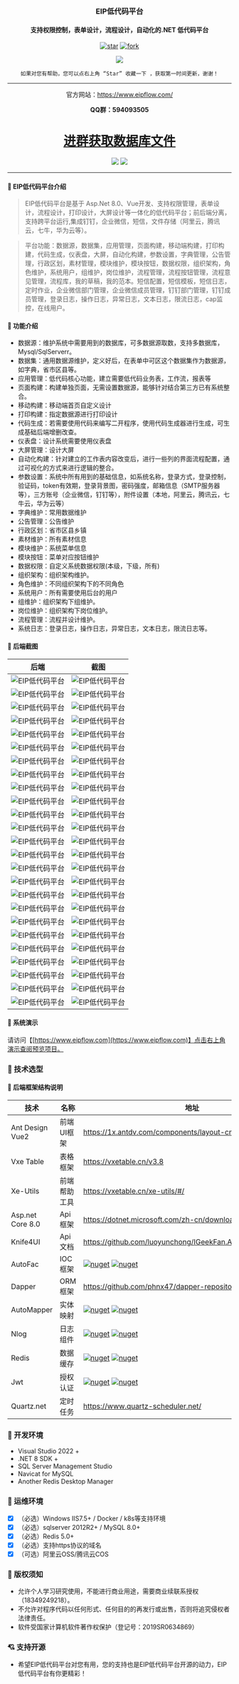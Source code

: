 <div align="center">

<h3 align="center">EIP低代码平台</h3>

<h4 align="center">支持权限控制，表单设计，流程设计，自动化的.NET 低代码平台</h4>

[![star](https://gitee.com/sunzewei/eip_lowcode/badge/star.svg)](https://gitee.com/sunzewei/eip_lowcode.git) [![fork](https://gitee.com/sunzewei/eip_lowcode/badge/fork.svg)](https://gitee.com/sunzewei/eip_lowcode.git)

<a target="_blank" href="https://gitee.com/sunzewei/eip_lowcode/blob/master/LICENSE"><img src="https://img.shields.io/github/license/CoreUnion/CoreShop.svg?logo=git&logoColor=red" ></img></a>



```shell
如果对您有帮助，您可以点右上角 “Star” 收藏一下 ，获取第一时间更新，谢谢！
```

------------------------------------------------------------------------

官方网站：https://www.eipflow.com/

 **QQ群：594093505** 
 **<h1 ><a href="https://qm.qq.com/cgi-bin/qm/qr?k=O--SqKyF7yvjGXceIbVWRFUBIU2RNpb7&jump_from=webapi&authKey=Pu4IyVyDkfsUdT3YTobVpNo1DDLeDgU1qJ7n9skLidTBeE2aJT9T5hkeHv8L8xiD">进群获取数据库文件</a></h1>** 

[![](https://img.shields.io/badge/点击访问官方网站-eipflow.com-brightgreen)](https://www.eipflow.com/)  [![](https://img.shields.io/badge/点击加QQ群-594093505-red)](https://qm.qq.com/cgi-bin/qm/qr?k=O--SqKyF7yvjGXceIbVWRFUBIU2RNpb7&jump_from=webapi&authKey=Pu4IyVyDkfsUdT3YTobVpNo1DDLeDgU1qJ7n9skLidTBeE2aJT9T5hkeHv8L8xiD)

------------------------------------------------------------------------

</div>

#### 💐 EIP低代码平台介绍
> EIP低代码平台是基于 Asp.Net 8.0、Vue开发、支持权限管理，表单设计，流程设计，打印设计，大屏设计等一体化的低代码平台；前后端分离，支持跨平台运行,集成钉钉，企业微信，短信，文件存储（阿里云，腾讯云，七牛，华为云等）。     

> 平台功能：数据源，数据集，应用管理，页面构建，移动端构建，打印构建，代码生成，仪表盘，大屏，自动化构建，参数设置，字典管理，公告管理，行政区划，素材管理，模块维护，模块按钮，数据权限，组织架构，角色维护，系统用户，组维护，岗位维护，流程管理，流程按钮管理，流程意见管理，流程库，我的草稿，我的范本。短信配置，短信模板，短信日志，定时作业，企业微信部门管理，企业微信成员管理，钉钉部门管理，钉钉成员管理，登录日志，操作日志，异常日志，文本日志，限流日志，cap监控，在线用户。

#### 🍔 功能介绍

- 数据源：维护系统中需要用到的数据库，可多数据源取数，支持多数据库，Mysql/SqlServerr。
- 数据集：通用数据源维护，定义好后，在表单中可区这个数据集作为数据源，如字典，省市区县等。
- 应用管理：低代码核心功能，建立需要低代码业务表，工作流，报表等
- 页面构建：构建单独页面，无需设置数据源，能够针对结合第三方已有系统整合。
- 移动构建：移动端首页自定义设计
- 打印构建：指定数据源进行打印设计
- 代码生成：若需要使用代码来编写二开程序，使用代码生成器进行生成，可生成基础后端增删改查。
- 仪表盘：设计系统需要使用仪表盘
- 大屏管理：设计大屏
- 自动化构建：针对建立的工作表内容改变后，进行一些列的界面流程配置，通过可视化的方式来进行逻辑的整合。
- 参数设置：系统中所有用到的基础信息，如系统名称，登录方式，登录控制，验证码，token有效期，登录背景图，密码强度，邮箱信息（SMTP服务器等），三方账号（企业微信，钉钉等），附件设置（本地，阿里云，腾讯云，七牛云，华为云等）
- 字典维护：常用数据维护
- 公告管理：公告维护
- 行政区划：省市区县乡镇
- 素材维护：所有素材信息
- 模块维护：系统菜单信息
- 模块按钮：菜单对应按钮维护
- 数据权限：自定义系统数据权限(本级，下级，所有)
- 组织架构：组织架构维护。
- 角色维护：不同组织架构下的不同角色
- 系统用户：所有需要使用后台的用户
- 组维护：组织架构下组维护。
- 岗位维护：组织架构下岗位维护。
- 流程管理：流程并设计维护。
- 系统日志：登录日志，操作日志，异常日志，文本日志，限流日志等。

#### 🎏 后端截图  

| 后端 | 截图 |
|---------------------|---------------------|
| ![EIP低代码平台](src/Images/1.png)  | ![EIP低代码平台](src/Images/2.png)  |
| ![EIP低代码平台](src/Images/3.png)  | ![EIP低代码平台](src/Images/4.png)  |
| ![EIP低代码平台](src/Images/5.png)  | ![EIP低代码平台](src/Images/6.png)  |
| ![EIP低代码平台](src/Images/7.png)  | ![EIP低代码平台](src/Images/8.png)  |
| ![EIP低代码平台](src/Images/9.png)  | ![EIP低代码平台](src/Images/10.png)  |
| ![EIP低代码平台](src/Images/11.png)  | ![EIP低代码平台](src/Images/12.png)  |
| ![EIP低代码平台](src/Images/13.png)  | ![EIP低代码平台](src/Images/14.png)  |
| ![EIP低代码平台](src/Images/15.png)  | ![EIP低代码平台](src/Images/16.png)  |
| ![EIP低代码平台](src/Images/17.png)  | ![EIP低代码平台](src/Images/18.png)  |
| ![EIP低代码平台](src/Images/19.png)  | ![EIP低代码平台](src/Images/20.png)  |
| ![EIP低代码平台](src/Images/21.png)  | ![EIP低代码平台](src/Images/22.png)  |
| ![EIP低代码平台](src/Images/23.png)  | ![EIP低代码平台](src/Images/24.png)  |
| ![EIP低代码平台](src/Images/25.png)  | ![EIP低代码平台](src/Images/26.png)  |
| ![EIP低代码平台](src/Images/27.png)  | ![EIP低代码平台](src/Images/28.png)  |
| ![EIP低代码平台](src/Images/29.png)  | ![EIP低代码平台](src/Images/30.png)  |
| ![EIP低代码平台](src/Images/31.png)  | ![EIP低代码平台](src/Images/32.png)  |
| ![EIP低代码平台](src/Images/33.png)  | ![EIP低代码平台](src/Images/34.png)  |
| ![EIP低代码平台](src/Images/35.png)  | ![EIP低代码平台](src/Images/36.png)  |
| ![EIP低代码平台](src/Images/37.png)  | ![EIP低代码平台](src/Images/38.png)  |
| ![EIP低代码平台](src/Images/39.png)  | ![EIP低代码平台](src/Images/40.png)  |
| ![EIP低代码平台](src/Images/41.png)  | ![EIP低代码平台](src/Images/42.png)  |
| ![EIP低代码平台](src/Images/43.png)  | ![EIP低代码平台](src/Images/44.png)  |
| ![EIP低代码平台](src/Images/45.png)  | ![EIP低代码平台](src/Images/46.png)  |
| ![EIP低代码平台](src/Images/47.png)  | ![EIP低代码平台](src/Images/48.png)  |
| ![EIP低代码平台](src/Images/49.png)  | ![EIP低代码平台](src/Images/50.png)  |

#### 🎨 系统演示  

请访问【[https://www.eipflow.com](https://www.eipflow.com)】点击右上角演示查阅预览项目。  


### 🌈 技术选型

#### 🏢 后端框架结构说明  


| 技术 | 名称 | 地址 | 
| --- | --- | --- | 
| Ant Design Vue2  | 前端UI框架 |https://1x.antdv.com/components/layout-cn|  
| Vxe Table  | 表格框架 |https://vxetable.cn/v3.8|  
| Xe-Utils  | 前端帮助工具 |https://vxetable.cn/xe-utils/#/|  
| Asp.net Core 8.0| Api框架 |https://dotnet.microsoft.com/zh-cn/download/dotnet/8.0|  
| Knife4UI| Api文档 |https://github.com/luoyunchong/IGeekFan.AspNetCore.Knife4jUI |  
| AutoFac | IOC框架 |  [![nuget](https://img.shields.io/nuget/v/Autofac.Extensions.DependencyInjection?cacheSeconds=10800)](https://www.nuget.org/packages/Autofac.Extensions.DependencyInjection/)  [![nuget](https://img.shields.io/nuget/dt/Autofac.Extensions.DependencyInjection)](https://www.nuget.org/packages/Autofac.Extensions.DependencyInjection/) |  
| Dapper | ORM框架 |  https://github.com/phnx47/dapper-repositories.git |  
| AutoMapper | 实体映射 |  [![nuget](https://img.shields.io/nuget/v/AutoMapper?cacheSeconds=10800)](https://www.nuget.org/packages/AutoMapper/)  [![nuget](https://img.shields.io/nuget/dt/AutoMapper)](https://www.nuget.org/packages/AutoMapper/) |  
| Nlog | 日志组件 |  [![nuget](https://img.shields.io/nuget/v/NLog.Web.AspNetCore?cacheSeconds=10800)](https://www.nuget.org/packages/NLog.Web.AspNetCore/)  [![nuget](https://img.shields.io/nuget/dt/NLog.Web.AspNetCore)](https://www.nuget.org/packages/NLog.Web.AspNetCore/) |  
| Redis | 数据缓存 |   [![nuget](https://img.shields.io/nuget/v/StackExchange.Redis?cacheSeconds=10800)](https://www.nuget.org/packages/StackExchange.Redis/)  [![nuget](https://img.shields.io/nuget/dt/StackExchange.Redis)](https://www.nuget.org/packages/StackExchange.Redis/) |  
| Jwt | 授权认证 |  [![nuget](https://img.shields.io/nuget/v/IdentityModel?cacheSeconds=10800)](https://www.nuget.org/packages/IdentityModel/)  [![nuget](https://img.shields.io/nuget/dt/IdentityModel)](https://www.nuget.org/packages/IdentityModel/) |  
| Quartz.net | 定时任务 | https://www.quartz-scheduler.net/  |  


### 📀 开发环境

- Visual Studio 2022 +
- .NET 8 SDK +
- SQL Server Management Studio
- Navicat for MySQL
- Another Redis Desktop Manager

### 💝 运维环境

- [x]  （必选）Windows IIS7.5+ / Docker / k8s等支持环境
- [x]  （必选）sqlserver 2012R2+ / MySQL 8.0+
- [x]  （必选）Redis 5.0+
- [x]  （必选）支持https协议的域名
- [x]  （可选）阿里云OSS/腾讯云COS

### 🎏 版权须知
- 允许个人学习研究使用，不能进行商业用途，需要商业续联系授权（18349249218）。
- 不允许对程序代码以任何形式、任何目的的再发行或出售，否则将追究侵权者法律责任。
- 软件受国家计算机软件著作权保护（登记号：2019SR0634869）

### 💘 支持开源
- 希望EIP低代码平台对您有用，您的支持也是EIP低代码平台开源的动力，EIP低代码平台有你更精彩！
